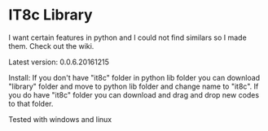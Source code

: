 # IT8c Library
I want certain features in python and I could not find similars so I made them. Check out the wiki.

Latest version: 0.0.6.20161215

Install: If you don't have "it8c" folder in python lib folder you can download "library" folder and move to python lib folder and change name to "it8c". If you do have "it8c" folder you can download and drag and drop new codes to that folder.

Tested with windows and linux

